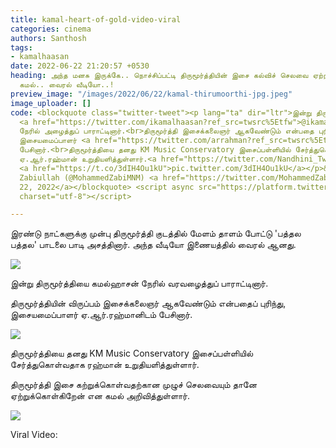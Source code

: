 ```yaml
---
title: kamal-heart-of-gold-video-viral
categories: cinema
authors: Santhosh
tags:
- kamalhaasan
date: 2022-06-22 21:20:57 +0530
heading: அந்த மனசு இருக்கே.. நொச்சிப்பட்டி திருமூர்த்தியின் இசை கல்விச் செலவை ஏற்ற
  கமல்.. வைரல் வீடியோ..!
preview_image: "/images/2022/06/22/kamal-thirumoorthi-jpg.jpeg"
image_uploader: []
code: <blockquote class="twitter-tweet"><p lang="ta" dir="ltr">இன்று திருமூர்த்தியை
  <a href="https://twitter.com/ikamalhaasan?ref_src=twsrc%5Etfw">@ikamalhaasan</a>
  நேரில் அழைத்துப் பாராட்டினார்.<br>திருமூர்த்தி இசைக்கலைஞர் ஆகவேண்டும் என்பதை புரிந்து,
  இசையமைப்பாளர் <a href="https://twitter.com/arrahman?ref_src=twsrc%5Etfw">@arrahman</a>
  பேசினார்.<br>திருமூர்த்தியை தனது KM Music Conservatory இசைப்பள்ளியில் சேர்த்துகொள்வதாக
  ஏ.ஆர்.ரஹ்மான் உறுதியளித்துள்ளார்.<a href="https://twitter.com/Nandhini_Twits?ref_src=twsrc%5Etfw">@Nandhini_Twits</a>
  <a href="https://t.co/3dIH4Ou1kU">pic.twitter.com/3dIH4Ou1kU</a></p>&mdash; Mohammed
  Zabiullah (@MohammedZabiMNM) <a href="https://twitter.com/MohammedZabiMNM/status/1539635568673378304?ref_src=twsrc%5Etfw">June
  22, 2022</a></blockquote> <script async src="https://platform.twitter.com/widgets.js"
  charset="utf-8"></script>

---
```

இரண்டு நாட்களுக்கு முன்பு திருமூர்த்தி குடத்தில் மேளம் தாளம் போட்டு 'பத்தல பத்தல' பாடலை பாடி அசத்தினார். அந்த வீடியோ இணையத்தில் வைரல் ஆனது.

![](/images/2022/06/22/kamalhaasan-pathala-pathala-2-jpg.jpeg)

இன்று திருமூர்த்தியை கமல்ஹாசன் நேரில் வரவழைத்துப் பாராட்டினார்.

திருமூர்த்தியின் விருப்பம் இசைக்கலைஞர் ஆகவேண்டும் என்பதைப் புரிந்து, இசையமைப்பாளர் ஏ.ஆர்.ரஹ்மானிடம் பேசினார்.

![](/images/2022/06/22/kamalhaasan-pathala-pathala-3-jpg.jpeg)

திருமூர்த்தியை தனது KM Music Conservatory இசைப்பள்ளியில் சேர்த்துகொள்வதாக ரஹ்மான் உறுதியளித்துள்ளார்.

திருமூர்த்தி இசை கற்றுக்கொள்வதற்கான முழுச் செலவையும் தானே ஏற்றுக்கொள்கிறேன் என கமல் அறிவித்துள்ளார்.

![](/images/2022/06/22/kamalhaasan-pathala-pathala-1-jpg.jpeg)

Viral Video:
